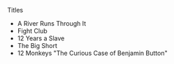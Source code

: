  Titles

* A River Runs Through It
* Fight Club
* 12 Years a Slave
* The Big Short
* 12 Monkeys
"The Curious Case of Benjamin Button"
